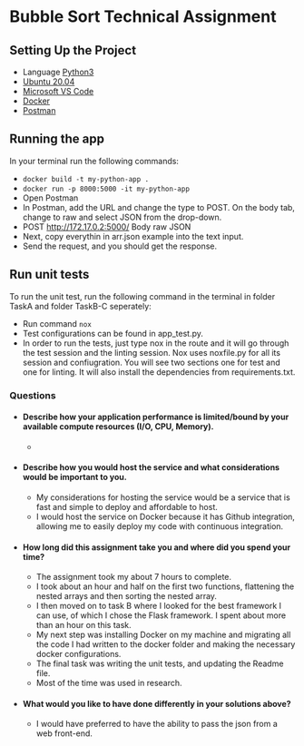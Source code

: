 # Bubble Sort Technical Assignment

## Setting Up the Project
* Language [Python3](https://www.python.org/)
* [Ubuntu 20.04](https://ubuntu.com/)
* [Microsoft VS Code](https://code.visualstudio.com/)
* [Docker](https://docker.github.io/get-involved/docs/communityleaders/eventhandbooks/python/pythonapp/)
* [Postman](https://www.postman.com/downloads/)

## Running the app
In your terminal run the following commands:
* `docker build -t my-python-app .`
* `docker run -p 8000:5000 -it my-python-app`
* Open Postman
* In Postman, add the URL and change the type to POST. On the body tab, change to raw and select JSON from the drop-down. 
* POST http://172.17.0.2:5000/
  Body 
  raw JSON 
* Next, copy everythin in arr.json example into the text input.
* Send the request, and you should get the response. 

## Run unit tests
To run the unit test, run the following command in the terminal in folder TaskA and folder TaskB-C seperately:
* Run command `nox`
* Test configurations can be found in app_test.py.
* In order to run the tests, just type nox in the route and it will go through the test session and the linting session. Nox uses noxfile.py for all its session and confiugration. You will see two sections one for test and one for linting. It will also install the dependencies from requirements.txt.

### Questions
* #### Describe how your application performance is limited/bound by your available compute resources (I/O, CPU, Memory).
    *
* #### Describe how you would host the service and what considerations would be important to you.
    * My considerations for hosting the service would be a service that is fast and simple to deploy and affordable to host.
    * I would host the service on Docker because it has Github integration, allowing me to easily deploy my code with continuous integration.
* #### How long did this assignment take you and where did you spend your time?
    * The assignment took my about 7 hours to complete.
    * I took about an hour and half on the first two functions, flattening the nested arrays and then sorting the nested array. 
    * I then moved on to task B where I looked for the best framework I can use, of which I chose the Flask framework. I spent about more than an hour on this task.
    * My next step was installing Docker on my machine and migrating all the code I had written to the docker folder and making the necessary docker configurations.
    * The final task was writing the unit tests, and updating the Readme file.
    * Most of the time was used in research.
* #### What would you like to have done differently in your solutions above?
    * I would have preferred to have the ability to pass the json from a web front-end.